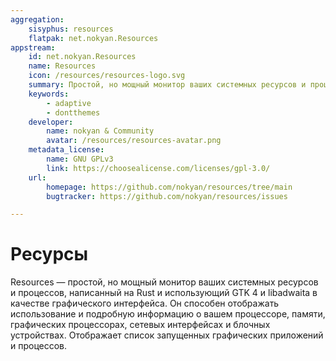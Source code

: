 ```yaml
---
aggregation:
    sisyphus: resources
    flatpak: net.nokyan.Resources
appstream:
    id: net.nokyan.Resources
    name: Resources
    icon: /resources/resources-logo.svg
    summary: Простой, но мощный монитор ваших системных ресурсов и процессов, написанный на Rust и использующий GTK 4 и libadwaita.
    keywords:
        - adaptive
        - dontthemes
    developer:
        name: nokyan & Community
        avatar: /resources/resources-avatar.png
    metadata_license:
        name: GNU GPLv3
        link: https://choosealicense.com/licenses/gpl-3.0/
    url:
        homepage: https://github.com/nokyan/resources/tree/main
        bugtracker: https://github.com/nokyan/resources/issues

---
```


# Ресурсы

Resources — простой, но мощный монитор ваших системных ресурсов и процессов, написанный на Rust и использующий GTK 4 и libadwaita в качестве графического интерфейса. Он способен отображать использование и подробную информацию о вашем процессоре, памяти, графических процессорах, сетевых интерфейсах и блочных устройствах. Отображает список запущенных графических приложений и процессов.

<!--@include: @apps/_parts/install/content-repo.md-->
<!--@include: @apps/_parts/install/content-flatpak.md-->
